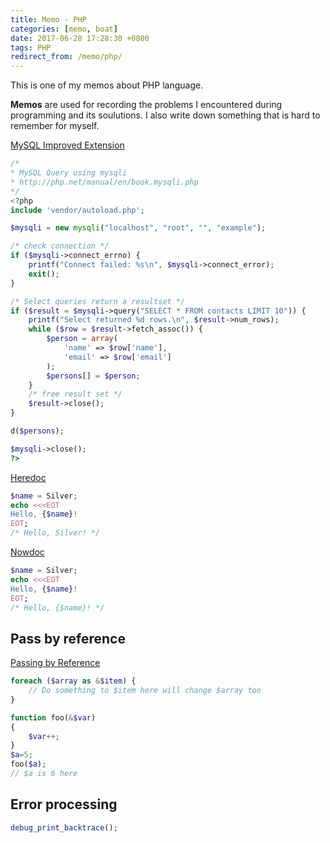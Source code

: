 ```yaml
---
title: Memo - PHP
categories: [memo, boat]
date: 2017-06-28 17:28:30 +0800
tags: PHP
redirect_from: /memo/php/
---
```


This is one of my memos about PHP language.

**Memos** are used for recording the problems I encountered during programming and its soulutions. I also write down something that is hard to remember for myself.

<!--shoreline-->

[MySQL Improved Extension](http://php.net/manual/en/book.mysqli.php)

```php
/*
* MySQL Query using mysqli
* http://php.net/manual/en/book.mysqli.php
*/
<?php
include 'vendor/autoload.php';

$mysqli = new mysqli("localhost", "root", "", "example");

/* check connection */
if ($mysqli->connect_errno) {
    printf("Connect failed: %s\n", $mysqli->connect_error);
    exit();
}

/* Select queries return a resultset */
if ($result = $mysqli->query("SELECT * FROM contacts LIMIT 10")) {
    printf("Select returned %d rows.\n", $result->num_rows);
    while ($row = $result->fetch_assoc()) {
        $person = array(
            'name' => $row['name'],
            'email' => $row['email']
        );
        $persons[] = $person;
    }
    /* free result set */
    $result->close();
}

d($persons);

$mysqli->close();
?>
```

[Heredoc](http://php.net/manual/en/language.types.string.php#language.types.string.syntax.heredoc)

```php
$name = Silver;
echo <<<EOT
Hello, {$name}!
EOT;
/* Hello, Silver! */
```

[Nowdoc](http://php.net/manual/en/language.types.string.php#language.types.string.syntax.nowdoc)

```php
$name = Silver;
echo <<<EOT
Hello, {$name}!
EOT;
/* Hello, {$name}! */
```

## Pass by reference

[Passing by Reference](http://php.net/manual/en/language.references.pass.php)

``` php
foreach ($array as &$item) {
    // Do something to $item here will change $array too
}

function foo(&$var)
{
    $var++;
}
$a=5;
foo($a);
// $a is 6 here
```

## Error processing

``` php
debug_print_backtrace();
```